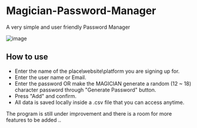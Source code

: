 # Magician-Password-Manager
A very simple and user friendly Password Manager


![image](https://user-images.githubusercontent.com/61654046/220208918-0cb3c9c3-1779-467b-99ab-3ec496666323.png)



## How to use
- Enter the name of the place\website\platform you are signing up for.
- Enter the user name or Email.
- Enter the password OR make the MAGICIAN generate a random (12 ~ 18) character password through "Generate Password" button.
- Press "Add" and confirm.
- All data is saved locally inside a .csv file that you can access anytime.


The program is still under improvement and there is a room for more features to be added ..
